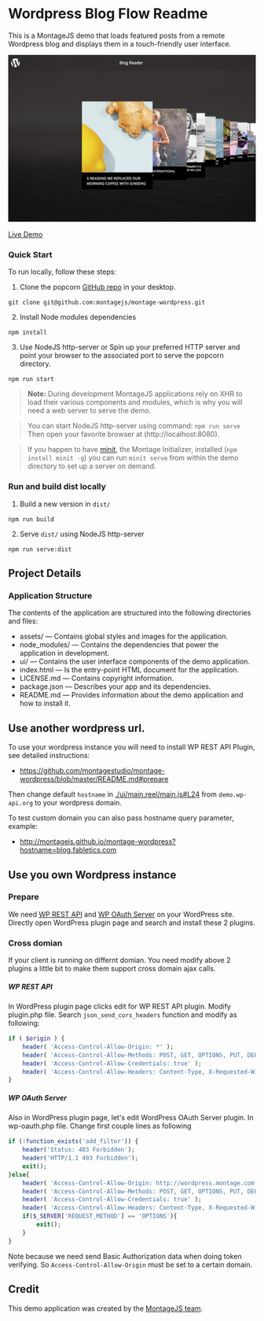 # Wordpress Blog Flow Readme

This is a MontageJS demo that loads featured posts from a remote Wordpress blog and displays them in a touch-friendly user interface.

![Screenshot](assets/images/screenshot.png)

[Live Demo](http://montagestudio.github.io/wordpress-blog-flow/)

### Quick Start

To run locally, follow these steps:

1. Clone the popcorn [GitHub repo](https://github.com/montagejs/montage-wordpress) in your desktop.
```
git clone git@github.com:montagejs/montage-wordpress.git
```

2. Install Node modules dependencies
```
npm install
```

3. Use NodeJS http-server or Spin up your preferred HTTP server and point your browser to the associated port to serve the popcorn directory.

```
npm run start
```

>**Note:** During development MontageJS applications rely on XHR to load their various components and modules,
which is why you will need a web server to serve the demo.

> You can start NodeJS http-server using command: `npm run serve`
Then open your favorite browser at (http://localhost:8080).

> If you happen to have [minit](https://github.com/montagejs/minit), the Montage Initializer, installed 
(`npm install minit -g`) you can run `minit serve` from within the demo directory to set up a server on demand.


### Run and build dist locally 

1. Build a new version in `dist/`
```
npm run build
```

2. Serve `dist/` using NodeJS http-server
```
npm run serve:dist
```

## Project Details

### Application Structure

The contents of the application are structured into the following directories and files:

* assets/ — Contains global styles and images for the application.
* node_modules/ — Contains the dependencies that power the application in development.
* ui/ — Contains the user interface components of the demo application.
* index.html — Is the entry-point HTML document for the application.
* LICENSE.md — Contains copyright information.
* package.json — Describes your app and its dependencies.
* README.md — Provides information about the demo application and how to install it.

## Use another wordpress url.

To use your wordpress instance you will need to install WP REST API Plugin, see detailed instructions:
- https://github.com/montagestudio/montage-wordpress/blob/master/README.md#prepare

Then change default `hostname` in [./ui/main.reel/main.js#L24](./ui/main.reel/main.js#L24) from `demo.wp-api.org` to your wordpress domain.

To test custom domain you can also pass hostname query parameter, example:
- http://montagejs.github.io/montage-wordpress?hostname=blog.fabletics.com

## Use you own Wordpress instance

### Prepare

We need [WP REST API](http://wp-api.org/) and [WP OAuth Server](https://wp-oauth.com/) on your WordPress site. Directly open WordPress plugin page and search and install these 2 plugins.

### Cross domian

If your client is running on differnt domian. You need modify above 2 plugins a little bit to make them support cross domain ajax calls.

##### WP REST API

In WordPress plugin page clicks edit for WP REST API plugin. Modify plugin.php file. Search `json_send_cors_headers` function and modify as following: 

```php
if ( $origin ) {
    header( 'Access-Control-Allow-Origin: *' );
    header( 'Access-Control-Allow-Methods: POST, GET, OPTIONS, PUT, DELETE' );
    header( 'Access-Control-Allow-Credentials: true' );
    header( 'Access-Control-Allow-Headers: Content-Type, X-Requested-With, Authorization' );
}
```

##### WP OAuth Server

Also in WordPress plugin page, let's edit WordPress OAuth Server plugin. In wp-oauth.php file. Change first couple lines as following

```php
if (!function_exists('add_filter')) {
    header('Status: 403 Forbidden');
    header('HTTP/1.1 403 Forbidden');
    exit();
}else{
    header( 'Access-Control-Allow-Origin: http://wordpress.montage.com' );
    header( 'Access-Control-Allow-Methods: POST, GET, OPTIONS, PUT, DELETE' );
    header( 'Access-Control-Allow-Credentials: true' );
    header( 'Access-Control-Allow-Headers: Content-Type, X-Requested-With, Authorization' );
    if($_SERVER['REQUEST_METHOD'] == 'OPTIONS'){
        exit();
    }
}
```

Note because we need send Basic Authorization data when doing token verifying. So `Access-Control-Allow-Origin` must be set to a certain domain.

## Credit

This demo application was created by the [MontageJS team](http://montagejs.org).


